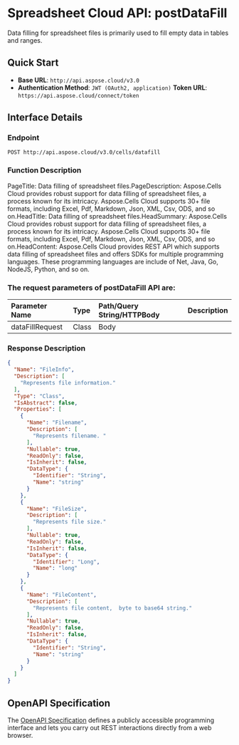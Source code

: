 # **Spreadsheet Cloud API: postDataFill**

Data filling for spreadsheet files is primarily used to fill empty data in tables and ranges. 


## **Quick Start**

- **Base URL**: `http://api.aspose.cloud/v3.0`
- **Authentication Method**: `JWT (OAuth2, application)`  **Token URL**: `https://api.aspose.cloud/connect/token`
## **Interface Details**

### **Endpoint** 

```
POST http://api.aspose.cloud/v3.0/cells/datafill
```
### **Function Description**
PageTitle: Data filling of spreadsheet files.PageDescription: Aspose.Cells Cloud provides robust support for data filling of spreadsheet files, a process known for its intricacy.  Aspose.Cells Cloud supports 30+ file formats, including Excel, Pdf, Markdown, Json, XML, Csv, ODS, and so on.HeadTitle: Data filling of spreadsheet files.HeadSummary: Aspose.Cells Cloud provides robust support for data filling of spreadsheet files, a process known for its intricacy. Aspose.Cells Cloud supports 30+ file formats, including Excel, Pdf, Markdown, Json, XML, Csv, ODS, and so on.HeadContent: Aspose.Cells Cloud provides REST API which supports data filling of spreadsheet files and offers SDKs for multiple programming languages. These programming languages are include of Net, Java, Go, NodeJS, Python, and so on.

### The request parameters of **postDataFill** API are: 

| Parameter Name | Type | Path/Query String/HTTPBody | Description | 
| :- | :- | :- |:- | 
|dataFillRequest|Class|Body||

### **Response Description**
```json
{
  "Name": "FileInfo",
  "Description": [
    "Represents file information."
  ],
  "Type": "Class",
  "IsAbstract": false,
  "Properties": [
    {
      "Name": "Filename",
      "Description": [
        "Represents filename. "
      ],
      "Nullable": true,
      "ReadOnly": false,
      "IsInherit": false,
      "DataType": {
        "Identifier": "String",
        "Name": "string"
      }
    },
    {
      "Name": "FileSize",
      "Description": [
        "Represents file size."
      ],
      "Nullable": true,
      "ReadOnly": false,
      "IsInherit": false,
      "DataType": {
        "Identifier": "Long",
        "Name": "long"
      }
    },
    {
      "Name": "FileContent",
      "Description": [
        "Represents file content,  byte to base64 string."
      ],
      "Nullable": true,
      "ReadOnly": false,
      "IsInherit": false,
      "DataType": {
        "Identifier": "String",
        "Name": "string"
      }
    }
  ]
}
```


## OpenAPI Specification

The [OpenAPI Specification](https://reference.aspose.cloud/cells/#/DataProcessingController/PostDataFill) defines a publicly accessible programming interface and lets you carry out REST interactions directly from a web browser.
